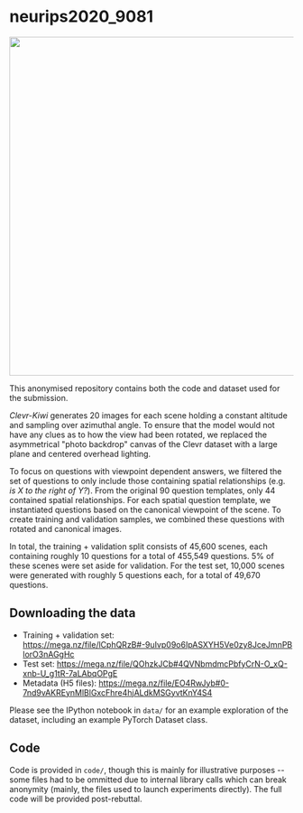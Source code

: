 # neurips2020_9081

<p align="center">
<img src="https://raw.githubusercontent.com/anonymouscat2434/neurips2020_9084/master/ck_overall.png" width=600 />
</p>

This anonymised repository contains both the code and dataset used for the submission.

_Clevr-Kiwi_ generates 20 images for each scene holding a constant altitude and sampling over azimuthal angle. To ensure that the model would not have any clues as to how the view had been rotated, we replaced the asymmetrical "photo backdrop" canvas of the Clevr dataset with a large plane and centered overhead lighting. 

To focus on questions with viewpoint dependent answers, we filtered the set of questions to only include those containing spatial relationships (e.g. _is X to the right of Y?_). From the original 90 question templates, only 44 contained spatial relationships. For each spatial question template, we instantiated questions based on the canonical viewpoint of the scene. To create training and validation samples, we combined these questions with rotated and canonical images. 

In total, the training + validation split consists of 45,600 scenes, each containing roughly 10 questions for a total of 455,549 questions. 5\% of these scenes were set aside for validation. For the test set, 10,000 scenes were generated with roughly 5 questions each, for a total of 49,670 questions.

## Downloading the data

- Training + validation set: https://mega.nz/file/lCphQRzB#-9uIvp09o6IpASXYH5Ve0zy8JceJmnPBlorO3nAGgHc
- Test set: https://mega.nz/file/QOhzkJCb#4QVNbmdmcPbfyCrN-O_xQ-xnb-U_g1tR-7aLAbqOPgE
- Metadata (H5 files): https://mega.nz/file/EO4RwJyb#0-7nd9vAKREynMlBlGxcFhre4hjALdkMSGyvtKnY4S4

Please see the IPython notebook in `data/` for an example exploration of the dataset, including an example PyTorch Dataset class.

## Code

Code is provided in `code/`, though this is mainly for illustrative purposes -- some files had to be ommitted due to internal library calls which can break anonymity (mainly, the files used to launch experiments directly). The full code will be provided post-rebuttal.
